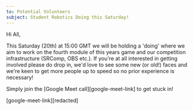 ```yaml
---
to: Potential Volunteers
subject: Student Robotics Doing this Saturday!
---
```


Hi All,

This Saturday (20th) at 15:00 GMT we will be holding a 'doing' where we aim to work on the fourth module of this years game and our competition infrastructure (SRComp, OBS etc.). If you're at all interested in getting involved please do drop in, we'd love to see some new (or old!) faces and we're keen to get more people up to speed so no prior experience is necessary!

Simply join the [Google Meet call][google-meet-link] to get stuck in!

[google-meet-link][redacted]

